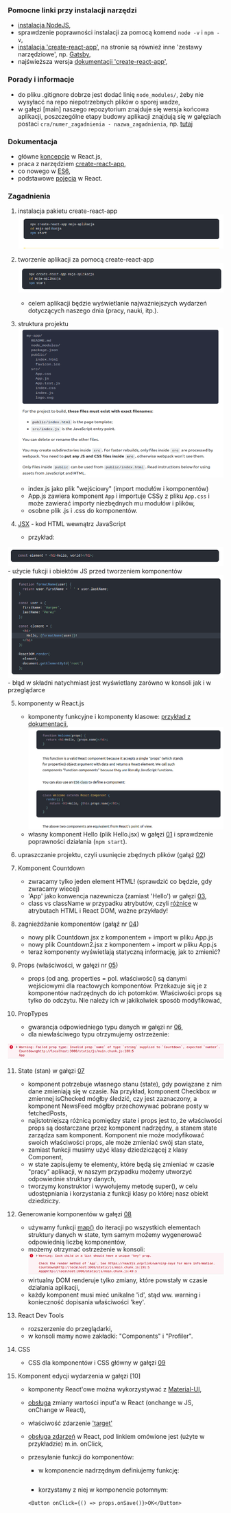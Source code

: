 ### Pomocne linki przy instalacji narzędzi

- [instalacja NodeJS](https://aimweb.pl/jak-zainstalowac-nodejs-i-npm/),
- sprawdzenie poprawności instalacji za pomocą komend `node -v` i `npm -v`,
- [instalacja 'create-react-app'](https://pl.reactjs.org/docs/create-a-new-react-app.html#create-react-app), na stronie są również inne 'zestawy narzędziowe', np. [Gatsby](https://pl.reactjs.org/docs/create-a-new-react-app.html#gatsby),
- najświeższa wersja [dokumentacji 'create-react-app'](https://github.com/facebook/create-react-app/blob/master/packages/cra-template/template/README.md),

### Porady i informacje

- do pliku .gitignore dobrze jest dodać linię `node_modules/`, żeby nie wysyłacć na repo niepotrzebnych plików o sporej wadze,
- w gałęzi [main] naszego repozytorium znajduje się wersja końcowa aplikacji, poszczególne etapy budowy aplikacji znajdują się w gałęziach postaci `cra/numer_zagadnienia - nazwa_zagadnienia`, np. [tutaj](https://github.com/zacniewski/materials-about-internet-apps-and-www-websites/tree/cra/01-HelloWorld/React-pierwsze-kroki)

### Dokumentacja

- główne [koncepcje](https://reactjs.org/docs/hello-world.html) w React.js,
- praca z narzędziem [create-react-app](https://create-react-app.dev/docs/getting-started),
- co nowego w [ES6](https://www.w3schools.com/js/js_es6.asp),
- podstawowe [pojęcia](https://pl.reactjs.org/docs/glossary.html) w React.

### Zagadnienia

1. instalacja pakietu create-react-app
   ![cra](images/instalacja_cra.png)

2. tworzenie aplikacji za pomocą create-react-app
   ![apka](images/tworzenie_apki.png)


    * celem aplikacji będzie wyświetlanie najważniejszych wydarzeń dotyczących naszego dnia (pracy, nauki, itp.).

3. struktura projektu
   ![struktura](images/struktura.png)


    - index.js jako plik "wejściowy" (import modułów i komponentów)
    - App.js zawiera komponent ```App``` i importuje CSSy z pliku ```App.css```  i może zawierać importy niezbędnych mu modułów i plików,
    - osobne plik .js i .css do komponentów.

4. [JSX](https://reactjs.org/docs/introducing-jsx.html) - kod HTML wewnątrz JavaScript


    - przykład:

![jsx1](images/jsx1.png) - użycie fukcji i obiektów JS przed tworzeniem komponentów  
 ![jsx2](images/jsx2.png) - błąd w składni natychmiast jest wyświetlany zarówno w konsoli jak i w przeglądarce

5. komponenty w React.js


    - komponenty funkcyjne i komponenty klasowe: [przykład z dokumentacji](https://reactjs.org/docs/components-and-props.html),
    ![komponenty](images/components.png)
    - własny komponent Hello (plik Hello.jsx) w gałęzi [01](https://github.com/zacniewski/materials-about-internet-apps-and-www-websites/tree/cra/01-HelloWorld/React-pierwsze-kroki) i sprawdzenie poprawności działania (```npm start```).

6. upraszczanie projektu, czyli usunięcie zbędnych plików (gałąź [02](https://github.com/zacniewski/materials-about-internet-apps-and-www-websites/tree/cra/02-czyszczenie-projektu/React-pierwsze-kroki))

7. Komponent Countdown
    - zwracamy tylko jeden element HTML! (sprawdzić co będzie, gdy zwracamy wiecej)
    - 'App' jako konwencja nazewnicza (zamiast 'Hello') w gałęzi [03](https://github.com/zacniewski/materials-about-internet-apps-and-www-websites/tree/cra/03-komponenty-i-props/React-pierwsze-kroki/react-pierwsze-kroki/src),
    - class vs className w przypadku atrybutów, czyli [różnice](https://pl.reactjs.org/docs/dom-elements.html) w atrybutach HTML i React DOM, ważne przykłady!

8. zagnieżdżanie komponentów (gałąź nr [04](https://github.com/zacniewski/materials-about-internet-apps-and-www-websites/tree/cra/04-zagniezdzanie-komponentow/React-pierwsze-kroki/react-pierwsze-kroki/src))


    - nowy plik Countdown.jsx z komponentem + import w pliku App.js
    - nowy plik Countdown2.jsx z komponentem + import w pliku App.js
    - teraz komponenty wyświetlają statyczną informację, jak to zmienić?

9. Props (właściwości, w gałęzi nr [05](https://github.com/zacniewski/materials-about-internet-apps-and-www-websites/tree/cra/05-props/React-pierwsze-kroki/react-pierwsze-kroki/src))


    - props (od ang. properties = pol. właściwości) są danymi wejściowymi dla reactowych komponentów. Przekazuje się je z komponentów nadrzędnych do ich potomków. Właściwości props są tylko do odczytu. Nie należy ich w jakikolwiek sposób modyfikować,

10. PropTypes


    - gwarancja odpowiedniego typu danych w gałęzi nr [06](https://github.com/zacniewski/materials-about-internet-apps-and-www-websites/tree/cra/06-proptypes/React-pierwsze-kroki),
    - dla niewłaściwego typu otrzymujemy ostrzeżenie:

![proptype](images/proptypes-warning.png)

11. State (stan) w gałęzi [07](https://github.com/zacniewski/materials-about-internet-apps-and-www-websites/tree/cra/07-state/React-pierwsze-kroki)


    - komponent potrzebuje własnego stanu (state), gdy powiązane z nim dane zmieniają się w czasie. Na przykład, komponent Checkbox w zmiennej isChecked mógłby śledzić, czy jest zaznaczony, a komponent NewsFeed mógłby przechowywać pobrane posty w fetchedPosts,
    - najistotniejszą różnicą pomiędzy state i props jest to, że właściwości props są dostarczane przez komponent nadrzędny, a stanem state zarządza sam komponent. Komponent nie może modyfikować swoich właściwości props, ale może zmieniać swój stan state,
    - zamiast funkcji musimy użyć klasy dziedziczącej z klasy Component,
    - w state zapisujemy te elementy, które będą się zmieniać w czasie "pracy" aplikacji, w naszym przypadku możemy utworzyć odpowiednie struktury danych,
    - tworzymy konstruktor i wywołujemy metodę super(), w celu udostępniania i korzystania z funkcji klasy po której nasz obiekt dziedziczy.

12. Generowanie komponentów w gałęzi [08](https://github.com/zacniewski/materials-about-internet-apps-and-www-websites/tree/cra/08-generowanie-komponentow/React-pierwsze-kroki)


    - używamy funkcji [map()](https://www.w3schools.com/jsref/jsref_map.asp) do iteracji po wszystkich elementach struktury danych w state, tym samym możemy wygenerować odpowiednią liczbę komponentów,
    - możemy otrzymać ostrzeżenie w konsoli:
    ![key warning](images/key-warning.png)
    - wirtualny DOM renderuje tylko zmiany, które powstały w czasie działania aplikacji,
    - każdy komponent musi mieć unikalne 'id', stąd ww. warning i konieczność dopisania właściwości 'key'.

12. React Dev Tools


    - rozszerzenie do przeglądarki,
    - w konsoli mamy nowe zakładki: "Components" i "Profiler".

13. CSS


    - CSS dla komponentów i CSS główny w gałęzi [09](https://github.com/zacniewski/materials-about-internet-apps-and-www-websites/tree/cra/09-css/React-pierwsze-kroki)

14. Komponent edycji wydarzenia w gałęzi [10]


    - komponenty React'owe można wykorzystywać z [Material-UI](https://material-ui.com/),
    - [obsługa](https://upmostly.com/tutorials/react-onchange-events-with-examples) zmiany wartości input'a w React (onchange w JS, onChange w React),
    - właściwość zdarzenie ['target'](https://www.w3schools.com/jsref/event_target.asp)
    - [obsługa zdarzeń](https://pl.reactjs.org/docs/handling-events.html) w React, pod linkiem omówione jest (użyte w przykładzie) m.in. onClick,
    - przesyłanie funkcji do komponentów:

      - w komponencie nadrzędnym definiujemy funkcję:
      ``` <EditEvent onSave={() => alert("Klik działa bez zarzutu!")} />
      ```
      - korzystamy z niej w komponencie potomnym:
      ```
      <Button onClick={() => props.onSave()}>OK</Button>
      ```